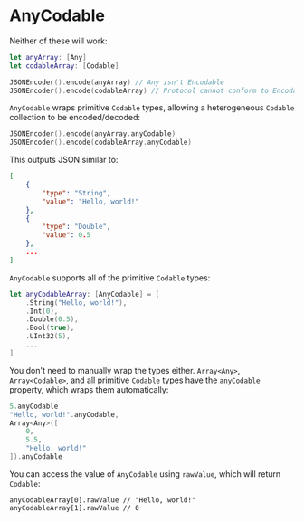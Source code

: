 # AnyCodable

Neither of these will work:
```swift
let anyArray: [Any]
let codableArray: [Codable]

JSONEncoder().encode(anyArray) // Any isn't Encodable
JSONEncoder().encode(codableArray) // Protocol cannot conform to Encodable
```
`AnyCodable` wraps primitive `Codable` types, allowing a heterogeneous `Codable` collection to be encoded/decoded:
```swift
JSONEncoder().encode(anyArray.anyCodable)
JSONEncoder().encode(codableArray.anyCodable)
```

This outputs JSON similar to:
```json
[
    {
        "type": "String",
        "value": "Hello, world!"
    },
    {
        "type": "Double",
        "value": 0.5
    },
    ...
]
```

`AnyCodable` supports all of the primitive `Codable` types:
```swift
let anyCodableArray: [AnyCodable] = [
    .String("Hello, world!"),
    .Int(0),
    .Double(0.5),
    .Bool(true),
    .UInt32(5),
    ...
]
```
You don't need to manually wrap the types either. `Array<Any>`, `Array<Codable>`, and all primitive `Codable` types have the `anyCodable` property, which wraps them automatically:
```swift
5.anyCodable
"Hello, world!".anyCodable,
Array<Any>([
    0,
    5.5,
    "Hello, world!"
]).anyCodable
```
You can access the value of `AnyCodable` using `rawValue`, which will return `Codable`:
```
anyCodableArray[0].rawValue // "Hello, world!"
anyCodableArray[1].rawValue // 0
```
